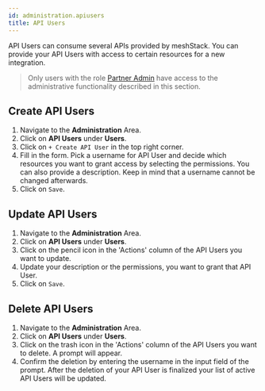 ```yaml
---
id: administration.apiusers
title: API Users
---
```


API Users can consume several APIs provided by meshStack. You can provide your API Users with access to certain resources for a new integration.

> Only users with the role [Partner Admin](administration.index.md) have access to the administrative functionality described in this section.


## Create API Users

1. Navigate to the **Administration** Area.
2. Click on **API Users** under **Users**.
3. Click on `+ Create API User` in the top right corner.
4. Fill in the form. Pick a username for API User and decide which resources you want to grant access by selecting the permissions. You can also provide a description. Keep in mind that a username cannot be changed afterwards.
5. Click on `Save`.

## Update API Users

1. Navigate to the **Administration** Area.
2. Click on **API Users** under **Users**.
3. Click on the pencil icon in the 'Actions' column of the API Users you want to update.
4. Update your description or the permissions, you want to grant that API User.
5. Click on `Save`.

## Delete API Users

1. Navigate to the **Administration** Area.
2. Click on **API Users** under **Users**.
3. Click on the trash icon in the 'Actions' column of the API Users you want to delete. A prompt will appear.
4. Confirm the deletion by entering the username in the input field of the prompt. After the deletion of your API User is finalized your list of active API Users will be updated.
